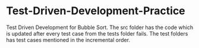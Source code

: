 # Test-Driven-Development-Practice

Test Driven Development for Bubble Sort.
The src folder has the code which is updated after every test case from the tests folder fails.
The test folders has test cases mentioned in the incremental order.
